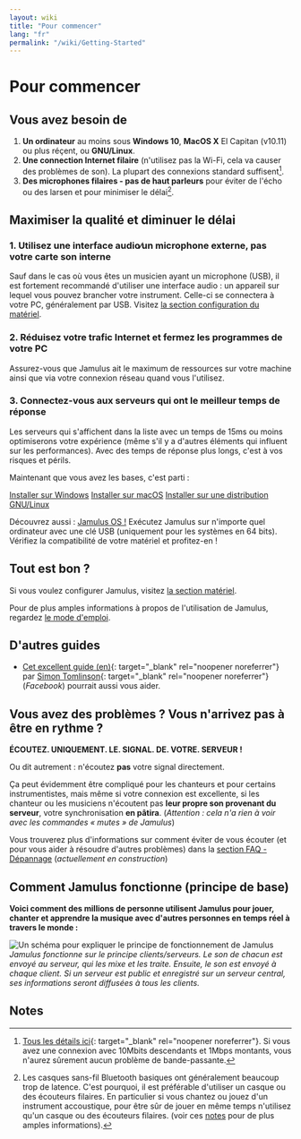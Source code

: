 ```yaml
---
layout: wiki
title: "Pour commencer"
lang: "fr"
permalink: "/wiki/Getting-Started"
---
```


# Pour commencer

## Vous avez besoin de

1. **Un ordinateur** au moins sous **Windows 10**, **MacOS X** El Capitan (v10.11) ou plus réçent, ou **GNU/Linux**.
1. **Une connection Internet filaire** (n'utilisez pas la Wi-Fi, cela va causer des problèmes de son). La plupart des connexions standard suffisent[^1].
1. **Des microphones filaires - pas de haut parleurs** pour éviter de l'écho ou des larsen et pour minimiser le délai[^2].

## Maximiser la qualité et diminuer le délai

### 1. Utilisez une interface audio∕un microphone externe, pas votre carte son interne

Sauf dans le cas où vous êtes un musicien ayant un microphone (USB), il est fortement recommandé d'utiliser une interface audio : un appareil sur lequel vous pouvez brancher votre instrument. Celle-ci se connectera à votre PC, généralement par USB. Visitez [la section configuration du matériel](Hardware-Setup).

### 2. Réduisez votre trafic Internet et fermez les programmes de votre PC

Assurez-vous que Jamulus ait le maximum de ressources sur votre machine ainsi que via votre connexion réseau quand vous l'utilisez.

### 3. Connectez-vous aux serveurs qui ont le meilleur temps de réponse

Les serveurs qui s'affichent dans la liste avec un temps de 15ms ou moins optimiserons votre expérience (même s'il y a d'autres éléments qui influent sur les performances). Avec des temps de réponse plus longs, c'est à vos risques et périls.

Maintenant que vous avez les bases, c'est parti :

<div class="fx-row fx-row-start-xs button-container">
  <a href="Installation-for-Windows" class="button fx-col-100-xs">Installer sur Windows</a>
  <a href="Installation-for-Macintosh" class="button fx-col-100-xs">Installer sur macOS</a>
  <a href="Installation-for-Linux" class="button fx-col-100-xs">Installer sur une distribution GNU/Linux</a>
</div>

Découvrez aussi : [Jamulus OS !](https://sourceforge.net/projects/jamulus-os/files/JamulusOS/) Exécutez Jamulus sur n'importe quel ordinateur avec une clé USB (uniquement pour les systèmes en 64 bits). Vérifiez la compatibilité de votre matériel et profitez-en !

## Tout est bon ?

Si vous voulez configurer Jamulus, visitez [la section matériel](Hardware-Setup).

Pour de plus amples informations à propos de l'utilisation de Jamulus, regardez [le mode d'emploi](https://github.com/corrados/jamulus/blob/master/src/res/homepage/manual.md).

## D'autres guides
* [Cet excellent guide (en)](https://www.facebook.com/notes/jamulus-online-musicianssingers-jamming/idiots-guide-to-jamulus-app/510044532903831/){: target="_blank" rel="noopener noreferrer"} par [Simon Tomlinson](https://www.facebook.com/simon.james.tomlinson?eid=ARBQoY3KcZAtS3pGdLJuqvQTeRSOo4gHdQZT7nNzOt1oPMGgZ4_3GERe-rOyH5PxsSHVYYXjWwcqd71a){: target="_blank" rel="noopener noreferrer"} (_Facebook_) pourrait aussi vous aider.

## Vous avez des problèmes ? Vous n'arrivez pas à être en rythme ?

**ÉCOUTEZ. UNIQUEMENT. LE. SIGNAL. DE. VOTRE. SERVEUR !**

Ou dit autrement : n'écoutez **pas** votre signal directement.

Ça peut évidemment être compliqué pour les chanteurs et pour certains instrumentistes, mais même si votre connexion est excellente, si les chanteur ou les musiciens n'écoutent pas **leur propre son provenant du serveur**, votre synchronisation **en pâtira**. (_Attention : cela n'a rien à voir avec les commandes « mutes » de Jamulus_)

Vous trouverez plus d'informations sur comment éviter de vous écouter (et pour vous aider à résoudre d'autres problèmes) dans la [section FAQ - Dépannage](Client-Troubleshooting) (_actuellement en construction_)

## Comment Jamulus fonctionne (principe de base)

**Voici comment des millions de personne utilisent Jamulus pour jouer, chanter et apprendre la musique avec d'autres personnes en temps réel à travers le monde :**

![Un schéma pour expliquer le principe de fonctionnement de Jamulus](https://user-images.githubusercontent.com/44293594/99189852-b2351180-2763-11eb-96fc-660f5038a83c.png)
_Jamulus fonctionne sur le principe clients/serveurs. Le son de chacun est envoyé au serveur, qui les mixe et les traite. Ensuite, le son est envoyé à chaque client. Si un serveur est public et enregistré sur un serveur central, ses informations seront diffusées à tous les clients._

## Notes
[^1]: [Tous les détails ici](Network-Requirements){: target="_blank" rel="noopener noreferrer"}. Si vous avez une connexion avec 10Mbits descendants et 1Mbps montants, vous n'aurez sûrement aucun problème de bande-passante.
[^2]: Les casques sans-fil Bluetooth basiques ont généralement beaucoup trop de latence. C'est pourquoi, il est préférable d'utiliser un casque ou des écouteurs filaires. En particulier si vous chantez ou jouez d'un instrument accoustique, pour être sûr de jouer en même temps n'utilisez qu'un casque ou des écouteurs filaires. (voir ces [notes](Getting-Started#having-trouble-cant-keep-in-time) pour de plus amples informations).
